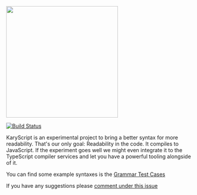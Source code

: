 
<img src="https://cloud.githubusercontent.com/assets/2157285/22703613/028dde82-ed7a-11e6-9c6f-1043aef08ef2.png" width="300">

[![Build Status](https://travis-ci.org/karyfoundation/karyscript.svg?branch=master)](https://travis-ci.org/karyfoundation/karyscript)

KaryScript is an experimental project to bring a better syntax for more readability. That's our only goal: Readability in the code. It compiles to JavaScript. If the experiment goes well we might even integrate it to the TypeScript compiler services and let you have a powerful tooling alongside of it.

You can find some example syntaxes is the [Grammar Test Cases](https://github.com/karyfoundation/karyscript/blob/master/tests/grammar/cases.txt)

If you have any suggestions please [comment under this issue](https://github.com/karyfoundation/karyscript/issues/1)